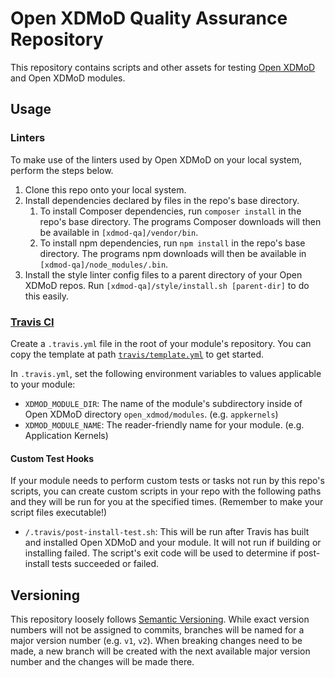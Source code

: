 # Open XDMoD Quality Assurance Repository

This repository contains scripts and other assets for testing [Open XDMoD](http://open.xdmod.org) and Open XDMoD modules.

## Usage

### Linters

To make use of the linters used by Open XDMoD on your local system, perform the steps below.

1. Clone this repo onto your local system.
1. Install dependencies declared by files in the repo's base directory.
    1. To install Composer dependencies, run `composer install` in the repo's base directory. The programs Composer downloads will then be available in `[xdmod-qa]/vendor/bin`.
    1. To install npm dependencies, run `npm install` in the repo's base directory. The programs npm downloads will then be available in `[xdmod-qa]/node_modules/.bin`.
1. Install the style linter config files to a parent directory of your Open XDMoD repos. Run `[xdmod-qa]/style/install.sh [parent-dir]` to do this easily.

### [Travis CI](https://travis-ci.org)

Create a `.travis.yml` file in the root of your module's repository. You can copy the template at path [`travis/template.yml`](scripts/template.yml) to get started.

In `.travis.yml`, set the following environment variables to values applicable to your module:

- `XDMOD_MODULE_DIR`: The name of the module's subdirectory inside of Open XDMoD directory `open_xdmod/modules`. (e.g. `appkernels`)
- `XDMOD_MODULE_NAME`: The reader-friendly name for your module. (e.g. Application Kernels)

#### Custom Test Hooks

If your module needs to perform custom tests or tasks not run by this repo's scripts, you can create custom scripts in your repo with the following paths and they will be run for you at the specified times. (Remember to make your script files executable!)

- `/.travis/post-install-test.sh`: This will be run after Travis has built and installed Open XDMoD and your module. It will not run if building or installing failed. The script's exit code will be used to determine if post-install tests succeeded or failed.

## Versioning

This repository loosely follows [Semantic Versioning](http://semver.org). While exact version numbers will not be assigned to commits, branches will be named for a major version number (e.g. `v1`, `v2`). When breaking changes need to be made, a new branch will be created with the next available major version number and the changes will be made there.
